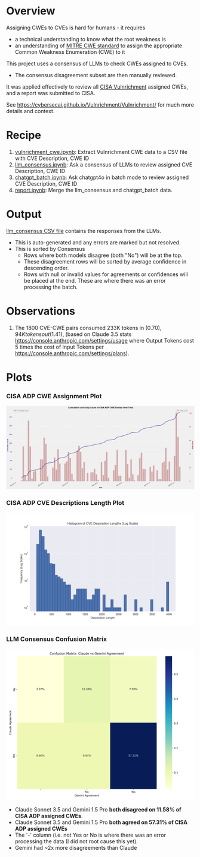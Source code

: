 # Overview

Assigning CWEs to CVEs is hard for humans - it requires 
* a technical understanding to know what the root weakness is
* an understanding of [MITRE CWE standard](https://cwe.mitre.org/) to assign the appropriate Common Weakness Enumeration (CWE) to it

This project uses a consensus of LLMs to check CWEs assigned to CVEs.
* The consensus disagreement subset are then manually reviewed.

It was applied effectively to review all [CISA Vulnrichment](https://github.com/cisagov/vulnrichment/tree/develop) assigned CWEs, and a report was submitted to CISA.

See https://cybersecai.github.io/Vulnrichment/Vulnrichment/ for much more details and context.


# Recipe
1. [vulnrichment_cwe.ipynb](./vulnrichment_cwe.ipynb): Extract Vulnrichment CWE data to a CSV file with CVE Description, CWE ID
1. [llm_consensus.ipynb](./llm_consensus.ipynb): Ask a consensus of LLMs to review assigned CVE Description, CWE ID
1. [chatgpt_batch.ipynb](./chatgpt_batch.ipynb): Ask chatgpt4o in batch mode to review assigned CVE Description, CWE ID
2. [report.ipynb]([./report.ipynb]): Merge the llm_consensus and chatgpt_batch data.

# Output
[llm_consensus CSV file](./data_out/llm_consensus_sorted.csv) contains the responses from the LLMs.

* This is auto-generated and any errors are marked but not resolved.
* This is sorted by Consensus
  * Rows where both models disagree (both "No") will be at the top.
  * These disagreement rows will be sorted by average confidence in descending order.
  * Rows with null or invalid values for agreements or confidences will be placed at the end. These are where there was an error processing the batch.

# Observations
1. The 1800 CVE-CWE pairs consumed 233K tokens in ($0.70), 94K tokens out ($1.41), (based on Claude 3.5 stats https://console.anthropic.com/settings/usage where Output Tokens cost 5 times the cost of Input Tokens per https://console.anthropic.com/settings/plans).




# Plots

### CISA ADP CWE Assignment Plot

![CISA ADP CWE Assignment Plot](./images/cumulative_and_daily_entries_plot.png)

### CISA ADP CVE Descriptions Length Plot

![CISA ADP CVE Descriptions Length Plot](./images/CISA_ADP_CVE_Descriptions_post.png)


### LLM Consensus Confusion Matrix

![Consensus Confusion Matrix](./images/confusion_matrix.png)


* Claude Sonnet 3.5 and Gemini 1.5 Pro **both disagreed on 11.58% of CISA ADP assigned CWEs**.
* Claude Sonnet 3.5 and Gemini 1.5 Pro **both agreed on 57.31%  of CISA ADP assigned CWEs**
* The '-' column (i.e. not Yes or No is where there was an error processing the data (I did not root cause this yet).
* Gemini had ~2x more disagreements than Claude
